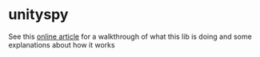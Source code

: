 # unityspy

See this [online article](https://medium.com/@hackf5/hacking-into-unity-games-ca99f87954c) for a walkthrough of what this lib is doing and some explanations about how it works
